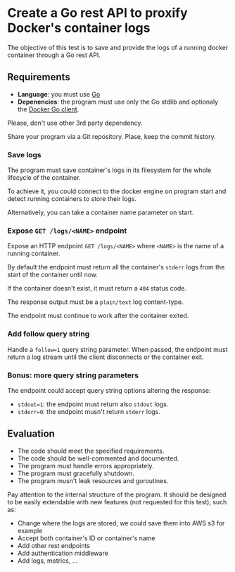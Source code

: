 # Create a Go rest API to proxify Docker's container logs

The objective of this test is to save and provide the logs of a running docker
container through a Go rest API.

## Requirements

* **Language**: you must use [Go](https://go.dev/)
* **Depenencies**: the program must use only the Go stdlib and optionaly the
[Docker Go client](https://pkg.go.dev/github.com/docker/docker/client).

Please, don't use other 3rd party dependency.

Share your program via a Git repository. Plase, keep the commit history.

### Save logs

The program must save container's logs in its filesystem for the whole lifecycle
of the container.

To achieve it, you could connect to the docker engine on program start and
detect running containers to store their logs.

Alternatively, you can take a container name parameter on start.

### Expose `GET /logs/<NAME>` endpoint

Expose an HTTP endpoint `GET /logs/<NAME>` where `<NAME>` is the name of a
running container.

By default the endpoint must return all the container's `stderr` logs from the
start of the container until now.

If the container doesn't exist, it must return a `404` status code.

The response output must be a `plain/text` log content-type.

The endpoint must continue to work after the container exited.

### Add follow query string

Handle a `follow=1` query string parameter.
When passed, the endpoint must return a log stream until the client disconnects or the container exit.

### Bonus: more query string parameters

The endpoint could accept query string options altering the response:
* `stdout=1`: the endpoint must return also `stdout` logs.
* `stderr=0`: the endpoint musn't return `stderr` logs.

## Evaluation

* The code should meet the specified requirements.
* The code should be well-commented and documented.
* The program must handle errors appropriately.
* The program must gracefully shutdown.
* The program musn't leak resources and goroutines.

Pay attention to the internal structure of the program.
It should be designed to be easily extendable with new features (not requested
for this test), such as:

* Change where the logs are stored, we could save them into AWS s3 for example
* Accept both container's ID or container's name
* Add other rest endpoints
* Add authentication middleware
* Add logs, metrics, ...
